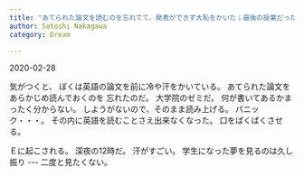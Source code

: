 ```yaml
---
title: "あてられた論文を読むのを忘れてて、発表ができず大恥をかいた；最後の授業だった；校内放送でぼくの醜態が放送された"
author: Satoshi Nakagawa
category: Dream

---
```


2020-02-28

 気がつくと、
ぼくは英語の論文を前に冷や汗をかいている。
あてられた論文をあらかじめ読んでおくのを
忘れたのだ。
大学院のゼミだ。
何が書いてあるかまったく分からない。
しようがないので、そのまま読み上げる。
パニック・・・。
その内に英語を読むことさえ出来なくなった。
口をぱくぱくさせる。

 Ｅに起こされる。
深夜の12時だ。
汗がすごい。
学生になった夢を見るのは久し振り ---
二度と見たくない。

